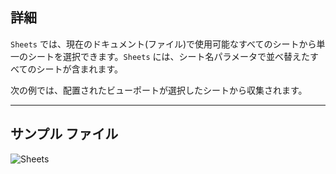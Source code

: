 ## 詳細
`Sheets` では、現在のドキュメント(ファイル)で使用可能なすべてのシートから単一のシートを選択できます。`Sheets` には、シート名パラメータで並べ替えたすべてのシートが含まれます。

次の例では、配置されたビューポートが選択したシートから収集されます。


___
## サンプル ファイル

![Sheets](./DSRevitNodesUI.Sheets_img.jpg)
